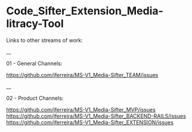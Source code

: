 # Code_Sifter_Extension_Media-litracy-Tool

Links to other streams of work:

__

01 - General Channels:

https://github.com/jferreira/MS-V1_Media-Sifter_TEAM/issues

__

02 - Product Channels:

https://github.com/jferreira/MS-V1_Media-Sifter_MVP/issues
https://github.com/jferreira/MS-V1_Media-Sifter_BACKEND-RAILS/issues
https://github.com/jferreira/MS-V1_Media-Sifter_EXTENSION/issues


